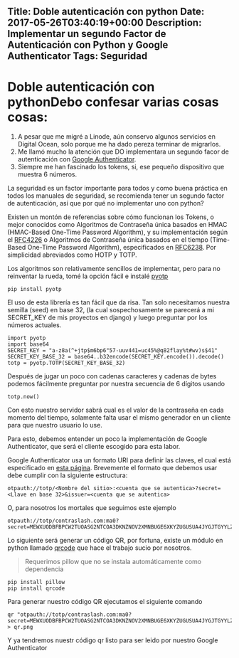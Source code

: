 Title: Doble autenticación con python
Date: 2017-05-26T03:40:19+00:00
Description: Implementar un segundo Factor de Autenticación con Python y Google Authenticator
Tags: Seguridad
---
# Doble autenticación con pythonDebo confesar varias cosas cosas:

1. A pesar que me migré a Linode, aún conservo algunos servicios en Digital Ocean, solo porque me ha dado pereza terminar de migrarlos.
1. Me llamó mucho la atención que DO implementara un segundo facor de autenticación con [Google Authenticator](https://play.google.com/store/apps/details?id=com.google.android.apps.authenticator2).
1. Siempre me han fascinado los tokens, si, ese pequeño dispositivo que muestra 6 números.

La seguridad es un factor importante para todos y como buena práctica en todos los manuales de seguridad, se recomienda tener un segundo factor de autenticación, así que por qué no implementar uno con python?

Existen un montón de referencias sobre cómo funcionan los Tokens, o mejor conocidos como Algoritmos de Contraseña única basados en HMAC (HMAC-Based One-Time Password Algorithm), y su implementación según el [RFC4226](https://tools.ietf.org/html/rfc4226) o Algoritmos de Contraseña única basados en el tiempo (Time-Based One-Time Password Algorithm), especificados en [RFC6238](https://tools.ietf.org/html/rfc6238). Por simplicidad abreviados como HOTP y TOTP. 

Los algoritmos son relativamente sencillos de implementar, pero para no reinventar la rueda, tomé la opción fácil e instalé [pyotp](https://github.com/pyotp/pyotp)

```
pip install pyotp
```

El uso de esta librería es tan fácil que da risa. Tan solo necesitamos nuestra  semilla (seed) en base 32, (la cual sospechosamente se parecerá a mi SECRET_KEY de mis proyectos en django) y luego preguntar por los números actuales.

```
import pyotp
import base64
SECRET_KEY = "a-z8a(^+jtp$m6bp6"57-uuv441=uc45%@q82flay%t#wv)s$41"
SECRET_KEY_BASE_32 = base64..b32encode(SECRET_KEY.encode()).decode()
totp = pyotp.TOTP(SECRET_KEY_BASE_32)
```

Después de jugar un poco con cadenas caracteres y cadenas de bytes podemos fácilmente preguntar por nuestra secuencia de 6 dígitos usando

```
totp.now()
```

Con esto nuestro servidor sabrá cual es el valor de la contraseña en cada momento del tiempo, solamente falta usar el mismo generador en un cliente para que nuestro usuario lo use.

Para esto, debemos entender un poco la implementación de Google Authenticator, que será el cliente escogido para esta labor.

Google Authenticator usa un formato URI para definir las claves, el cual está especificado en [esta página](https://github.com/google/google-authenticator/wiki/Key-Uri-Format). Brevemente el formato que debemos usar debe cumplir con la siguiente estructura:

```
otpauth://totp/<Nombre del sitio>:<cuenta que se autentica>?secret=<Llave en base 32>&issuer=<cuenta que se autentica>
```

O, para nosotros los mortales que seguimos este ejemplo

```
otpauth://totp/contraslash.com:ma0?secret=MEWXUODBFBPCW2TUOASG2NTCOA3DKNZNOV2XMNBUGE6XKYZUGUSUA4JYGJTGYYLZEV2CG53WFFZSINBR&issuer=ma0
```

Lo siguiente será generar un código QR, por fortuna, existe un módulo en python llamado [qrcode](https://pypi.python.org/pypi/qrcode) que hace el trabajo sucio por nosotros.

> Requerimos pillow que no se instala automáticamente como dependencia

```
pip install pillow
pip install qrcode
```

Para generar nuestro código QR ejecutamos el siguiente comando

```
qr "otpauth://totp/contraslash.com:ma0?secret=MEWXUODBFBPCW2TUOASG2NTCOA3DKNZNOV2XMNBUGE6XKYZUGUSUA4JYGJTGYYLZEV2CG53WFFZSINBR&issuer=ma0" > qr.png
```

Y ya tendremos nuestr código qr listo para ser leido por nuestro Google Authenticator